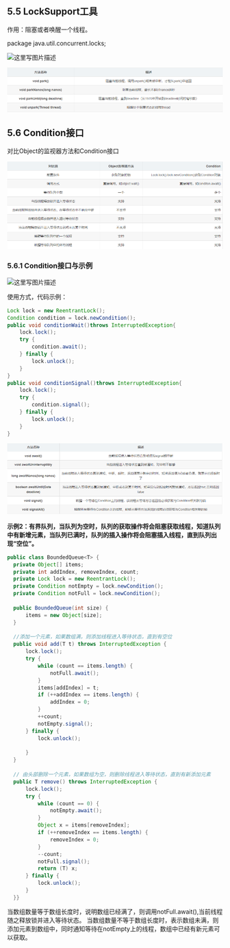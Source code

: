 ## 5.5 LockSupport工具
作用：阻塞或者唤醒一个线程。

package java.util.concurrent.locks;

![这里写图片描述](https://img-blog.csdn.net/20180807093504501?watermark/2/text/aHR0cHM6Ly9ibG9nLmNzZG4ubmV0L21hb2hvbw==/font/5a6L5L2T/fontsize/400/fill/I0JBQkFCMA==/dissolve/70)

![](image/20194113269001.png)

## 5.6 Condition接口

对比Object的监视器方法和Condition接口

![](image/201941132647002.png)

### 5.6.1 Condition接口与示例

![这里写图片描述](https://img-blog.csdn.net/20180807100046343?watermark/2/text/aHR0cHM6Ly9ibG9nLmNzZG4ubmV0L21hb2hvbw==/font/5a6L5L2T/fontsize/400/fill/I0JBQkFCMA==/dissolve/70)

使用方式，代码示例：
```java
Lock lock = new ReentrantLock();
Condition condition = lock.newCondition();
public void conditionWait()throws InterruptedException{
	lock.lock();
	try {
		condition.await();
	} finally {
		lock.unlock();
	}
}
public void conditionSignal()throws InterruptedException{
	lock.lock();
	try {
		condition.signal();
	} finally {
		lock.unlock();
	}
}
```

![](image/201941132738.png)

**示例2：有界队列，当队列为空时，队列的获取操作将会阻塞获取线程，知道队列中有新增元素，当队列已满时，队列的插入操作将会阻塞插入线程，直到队列出现“空位”。**

```java
public class BoundedQueue<T> {
  private Object[] items;
  private int addIndex, removeIndex, count;
  private Lock lock = new ReentrantLock();
  private Condition notEmpty = lock.newCondition();
  private Condition notFull = lock.newCondition();

  public BoundedQueue(int size) {
      items = new Object[size];
  }

  //添加一个元素，如果数组满，则添加线程进入等待状态，直到有空位
  public void add(T t) throws InterruptedException {
      lock.lock();
      try {
          while (count == items.length) {
              notFull.await();
          }
          items[addIndex] = t;
          if (++addIndex == items.length) {
              addIndex = 0;
          }
          ++count;
          notEmpty.signal();
      } finally {
          lock.unlock();

      }
  }

  // 由头部删除一个元素，如果数组为空，则删除线程进入等待状态，直到有新添加元素
  public T remove() throws InterruptedException {
      lock.lock();
      try {
          while (count == 0) {
              notEmpty.await();
          }
          Object x = items[removeIndex];
          if (++removeIndex == items.length) {
              removeIndex = 0;
          }
          --count;
          notFull.signal();
          return (T) x;
      } finally {
          lock.unlock();
      }
  }}
```
当数组数量等于数组长度时，说明数组已经满了，则调用notFull.await(),当前线程随之释放锁并进入等待状态。
当数组数量不等于数组长度时，表示数组未满，则添加元素到数组中，同时通知等待在notEmpty上的线程，数组中已经有新元素可以获取。

